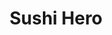 ---
layout: place
title: "Sushi Hero"
permalink: /alabama/auburn/sushi-hero.html
stateAbbr: AL
stateName: Alabama
cityName: Auburn
seo:
  name: "Sushi Hero"
  type: Restaurant
  links: http://www.sushiheroauburn.com/
description: "Sushi Hero serves delicious sushi in Auburn, Alabama. Try fresh Japanese dishes for a great dining experience. Available for takeout, delivery, lunch, and dinner."
place_id: ChIJWdJA-r3zjIgRy5GYGrjzwps
photos:
  - name: >-
      places/ChIJWdJA-r3zjIgRy5GYGrjzwps/photos/AeeoHcKaz9sDiaf6sQ3Hx6Ptr1wIE2ySQ_xOcmDa2VseFwhjLa2-WSFeznQbNFAcxcZmmAEprweg_6nly27dIoL-g_wSO25RZhwoz457pUEuCjtANcHXmd3-epPfhCEOK_rL6s2j6Vb2BKoNz08KYmP5L4wRWr2J5-VmZSOBDgBpob6OSpAqqn5UI7kKNnIZuer2CeTkZAObYtuEAl_xvIRWeRHKiCLIRUJ6RJMPxTLfVYICBKhPXytMqHTHoaCeQhiMrAsJW7035sb5dK8L3VaDq3icDb_lPFNopbfoJkG81duZVg
    widthPx: 4032
    heightPx: 3024
    authorAttributions:
      - displayName: Sushi Hero
        uri: https://maps.google.com/maps/contrib/115732735646668620628
        photoUri: >-
          https://lh3.googleusercontent.com/a-/ALV-UjUVGDQq7SM8UF72MRrz9MFVABDGGpUiXRZ6wC2WmcLJ7x1ZHUcE=s100-p-k-no-mo
    flagContentUri: >-
      https://www.google.com/local/imagery/report/?cb_client=maps_api_places.places_api&image_key=!1e10!2sAF1QipOEWn996bsHvEJXTOmUjkdI9HSNYk7ihFDT72Pd&hl=en-US
    googleMapsUri: >-
      https://www.google.com/maps/place//data=!3m4!1e2!3m2!1sAF1QipOEWn996bsHvEJXTOmUjkdI9HSNYk7ihFDT72Pd!2e10!4m2!3m1!1s0x888cf3bdfa40d259:0x9bc2f3b81a9891cb
  - name: >-
      places/ChIJWdJA-r3zjIgRy5GYGrjzwps/photos/AeeoHcIJXFhGA3EWUQS1dECWghEDeqCqGO0qTGLRhjZGyRYiLmKJnClQHgnxW0_rQhwze3oBgeCFf7ntVTSNcVef10J8YoJQSUAFAQ-fSXGA_hahSSUa4adTy0kWDB4PyosF73tclKzUNUtPYb2CYVXyfvpooleZq7VOnMSY59dMIiN6oBO8HKrmSfwMaYauu80IJhWzY01XlSRamNUQ_pwcCGZjiSd3AEzI499vLftgiCYNkRUrB1c56Qu_qFdkZLIIoQ2KFc2z01vFJyczPX_FjJY3vXxgFZm1HYWmjAghgAEYXg
    widthPx: 3024
    heightPx: 4032
    authorAttributions:
      - displayName: Sushi Hero
        uri: https://maps.google.com/maps/contrib/115732735646668620628
        photoUri: >-
          https://lh3.googleusercontent.com/a-/ALV-UjUVGDQq7SM8UF72MRrz9MFVABDGGpUiXRZ6wC2WmcLJ7x1ZHUcE=s100-p-k-no-mo
    flagContentUri: >-
      https://www.google.com/local/imagery/report/?cb_client=maps_api_places.places_api&image_key=!1e10!2sAF1QipPXR9myPkF92DTYf9lnbcTSti91_cZkhvxq03by&hl=en-US
    googleMapsUri: >-
      https://www.google.com/maps/place//data=!3m4!1e2!3m2!1sAF1QipPXR9myPkF92DTYf9lnbcTSti91_cZkhvxq03by!2e10!4m2!3m1!1s0x888cf3bdfa40d259:0x9bc2f3b81a9891cb
  - name: >-
      places/ChIJWdJA-r3zjIgRy5GYGrjzwps/photos/AeeoHcJTxrIRjCw5TBkca1JjwQ2HjwP0vhTWZq7TShhZAE91OO8vVUkeeCFiIulq6BKoJEsqZQpWVDRpX8Ia_5PpkhDdoK3Q9oGIAvy2EoKZkBNTw-e7wfo6NYb6sP8n_cwvQ0bnREk6cyqhYBug-zJ9TvE3WN8WHD82hg8fL6ls_BFKrrjG5IwMAW3f1Kj5tkAMj614rTZrGqd-98NzjGjE-adYgDZui23reomVk9GmvRFbd9fhNtJxZ0rVWhs_0TGy9_sRWuX4lm-srv5paWqCl-x89aCwDbtRL9U-7d1wB6PVUBR9xdLLqQD-7NVtvQ4XGNAxgRSi_TlixFlzQe-5KkHmksdF5HKlV0CRlR6vamAW7T94nxLblD5gfHKCIuRN5LkmkLw4kU_e95cUEGqB6OZDZgEwAPSaPcuxU8M5HdDfFw
    widthPx: 4032
    heightPx: 3024
    authorAttributions:
      - displayName: Jacob Nesmith
        uri: https://maps.google.com/maps/contrib/115816064657367889273
        photoUri: >-
          https://lh3.googleusercontent.com/a-/ALV-UjVY3gtK3tNiqtMiiRZ7buznDCWJRTHV6DVp5ei_bB1_BElF806p=s100-p-k-no-mo
    flagContentUri: >-
      https://www.google.com/local/imagery/report/?cb_client=maps_api_places.places_api&image_key=!1e10!2sCIHM0ogKEICAgICT0uSDRQ&hl=en-US
    googleMapsUri: >-
      https://www.google.com/maps/place//data=!3m4!1e2!3m2!1sCIHM0ogKEICAgICT0uSDRQ!2e10!4m2!3m1!1s0x888cf3bdfa40d259:0x9bc2f3b81a9891cb
  - name: >-
      places/ChIJWdJA-r3zjIgRy5GYGrjzwps/photos/AeeoHcIIpQdCtxsU3ABPMso7DFuDrOtSIhp2OjWTltMJW1FQDBcA05OvECy5CGQF4UgcXVcIK2PKrxpbHTQ_Kj3OPQkL0WF9fRpLjYziTNOqbzJ-W6C09iwizECIQv0RpcQwIXPIRVWkaOI-rY-axT4v5dLQkPrpGvOXM7nSNcC44sIlDdhYpPTdJKmV0GW8QEDgg7bNzXlSK00e-mjyiEK5Jr_u7YRhxcV140OBehPTei2YPpkEV1GYGcbKniXpZSAjj1QxhRJY5pfJLsNXFO-6wqtsXuG8UL80ePHPc2i6J1k6LQ
    widthPx: 4032
    heightPx: 3024
    authorAttributions:
      - displayName: Sushi Hero
        uri: https://maps.google.com/maps/contrib/115732735646668620628
        photoUri: >-
          https://lh3.googleusercontent.com/a-/ALV-UjUVGDQq7SM8UF72MRrz9MFVABDGGpUiXRZ6wC2WmcLJ7x1ZHUcE=s100-p-k-no-mo
    flagContentUri: >-
      https://www.google.com/local/imagery/report/?cb_client=maps_api_places.places_api&image_key=!1e10!2sAF1QipO1l4RMGW4Xk0J_adptL9xGub2OoaKzdz8DN3-J&hl=en-US
    googleMapsUri: >-
      https://www.google.com/maps/place//data=!3m4!1e2!3m2!1sAF1QipO1l4RMGW4Xk0J_adptL9xGub2OoaKzdz8DN3-J!2e10!4m2!3m1!1s0x888cf3bdfa40d259:0x9bc2f3b81a9891cb
  - name: >-
      places/ChIJWdJA-r3zjIgRy5GYGrjzwps/photos/AeeoHcJv37hsfD6GhuVwQxe4N-hNe-4QxTg9Sjm4_WG_2euxR7uMCyurpj_PXrlSnse_o0SoYOtmOTmXTU8ojN-T64y7cbW-s1EMPmkk2heWnG_v8qw1fLzK9krj8-FMZr4UabUVXTqYiTesmfbm7WJwrTjdjz2srPHYwxjybaLkjBx-zd2nV_Y99tIA2Bryt-J4JOxMAqvqWkV65satwIGLcHikEquDxDmiMrTcr06jO5DHWsvLNZCGJiYpWjhYDEZJALKe7Cj4RD8UUqn5dGWTi3b4VoKMYfY4ZCN__B6uNS2phvKFmbP37xly6dOXVN01AjpkN6XBOjsqrFa2ThnFuom7jaB6Rq09hZJ6cA1z3jBid2Fnz86UcPrJWDlQNV3DWB5uGVejYAL5LyH5c5hhKFRyJTkjwPeH4CFF9SQq3xf_cw
    widthPx: 4032
    heightPx: 2268
    authorAttributions:
      - displayName: D & M
        uri: https://maps.google.com/maps/contrib/106328328487899470738
        photoUri: >-
          https://lh3.googleusercontent.com/a-/ALV-UjVUmwYJsDw-JcLXU_MQy83ohPjduQSeRjXClX4vRLE-vBuFkT3_4Q=s100-p-k-no-mo
    flagContentUri: >-
      https://www.google.com/local/imagery/report/?cb_client=maps_api_places.places_api&image_key=!1e10!2sCIHM0ogKEICAgIDx8-3sTA&hl=en-US
    googleMapsUri: >-
      https://www.google.com/maps/place//data=!3m4!1e2!3m2!1sCIHM0ogKEICAgIDx8-3sTA!2e10!4m2!3m1!1s0x888cf3bdfa40d259:0x9bc2f3b81a9891cb
  - name: >-
      places/ChIJWdJA-r3zjIgRy5GYGrjzwps/photos/AeeoHcJKtm2BMKVQEkiohgOLMzoeh3aoWPgq9X0gh7Mk-90O2Q-yj8Ab8R3U_4hXLly8egT0VBS-8XtDR2Wa3WIcMkyE5mI5suUPD9ZnddtI00mCZUuj80KqxWq52_NA5Lo5Mov5HCC9WgUzg4h-Mgv1s7Pu6phHlT71RVlIGtwkmSwpZVN7oknLeWRUoO9flUbf47W2Irw97MHqd6cuqa1CuI2LEpYadG6GmCWQKGpWa1X_lQHM1ie2fx9oX2TeY3JaYJNgouoztYOIg8YIp0PuawDEyiyLwLPuQ9XFQF4zbopPh5zRAg4TSQycrZ5o5D37DRqMXcLeN6kGkEYsLelI-iKotgOpl9xUsPsma_i19dE4HYi-dtLgNdj_UJ-jIhrp3gI4xQq0t-tNXYk6c9Zx7kdq9KJChIzTPOjRw4f7wx1DWSa_
    widthPx: 4000
    heightPx: 3000
    authorAttributions:
      - displayName: star별
        uri: https://maps.google.com/maps/contrib/105786182492055983353
        photoUri: >-
          https://lh3.googleusercontent.com/a-/ALV-UjWMpvptkio11IDZEtvaehGPaKZuubEMaeSLr_NDxkehIj1tw18_=s100-p-k-no-mo
    flagContentUri: >-
      https://www.google.com/local/imagery/report/?cb_client=maps_api_places.places_api&image_key=!1e10!2sCIHM0ogKEICAgIDFr_TBngE&hl=en-US
    googleMapsUri: >-
      https://www.google.com/maps/place//data=!3m4!1e2!3m2!1sCIHM0ogKEICAgIDFr_TBngE!2e10!4m2!3m1!1s0x888cf3bdfa40d259:0x9bc2f3b81a9891cb
  - name: >-
      places/ChIJWdJA-r3zjIgRy5GYGrjzwps/photos/AeeoHcKOvRRK8fWrdjIcn8hEmfcb8j1p6l2m9G9-BV3VBnf4d1WCusL1aMsVitfye5RAlJJAeEFOPxzPAxVAqQltjq0QoYxkoJwEMx7Z9E1OgczKUQpe9Qfaku2K2XMB2WbeeIui3o3bm2EKuSTHacJTFhGEKDuJDRdAAkLdfivZ1LJP7gG41yg8-6WfnArQMLcVg4ZMymtw0rNeuaL1-Q_Rjo5mnT4DGoLKN-MxS1Jn2PAlO6iJiBCyGRnTavVuJZVTpN218tnm7KgJzA3yvuCNZUjlYeX0VHH95cUD3_GVNuIgEg
    widthPx: 3024
    heightPx: 4032
    authorAttributions:
      - displayName: Sushi Hero
        uri: https://maps.google.com/maps/contrib/115732735646668620628
        photoUri: >-
          https://lh3.googleusercontent.com/a-/ALV-UjUVGDQq7SM8UF72MRrz9MFVABDGGpUiXRZ6wC2WmcLJ7x1ZHUcE=s100-p-k-no-mo
    flagContentUri: >-
      https://www.google.com/local/imagery/report/?cb_client=maps_api_places.places_api&image_key=!1e10!2sAF1QipMl9fjTYqPePYj6jWGnMXh68Y5GvIOYRn2ee1jO&hl=en-US
    googleMapsUri: >-
      https://www.google.com/maps/place//data=!3m4!1e2!3m2!1sAF1QipMl9fjTYqPePYj6jWGnMXh68Y5GvIOYRn2ee1jO!2e10!4m2!3m1!1s0x888cf3bdfa40d259:0x9bc2f3b81a9891cb
  - name: >-
      places/ChIJWdJA-r3zjIgRy5GYGrjzwps/photos/AeeoHcIM6wXRokdK6bw2S8qCJPsvAPaI8NfAN-kEN3JBU9trH_pPGS2mku0p7dJ_57Ku75Gmf5OGOO44-hwE-HDN_Xi_RvvzVXrWix02jxrj1AiuGUkLWjc5zuyK8g9jJFXSKJPB-Jvhp5ovKVXsbcAMOYL7_hMX4QGs2EhBcUTz_asDjrGbX9rrJ6ew9zhPmSZuOvL1UFY2wLAyeCINENO1RcEa_zqdvi-1AD2TMI1HN7ZTSQHPbX6LaKFw3oUnO2KAcvCGHw6twgveTDxz2CdhIq0JhLEZWqNmW83oCzqEYu_HPw
    widthPx: 4032
    heightPx: 3024
    authorAttributions:
      - displayName: Sushi Hero
        uri: https://maps.google.com/maps/contrib/115732735646668620628
        photoUri: >-
          https://lh3.googleusercontent.com/a-/ALV-UjUVGDQq7SM8UF72MRrz9MFVABDGGpUiXRZ6wC2WmcLJ7x1ZHUcE=s100-p-k-no-mo
    flagContentUri: >-
      https://www.google.com/local/imagery/report/?cb_client=maps_api_places.places_api&image_key=!1e10!2sAF1QipNJRDknR_ee3yBgu-3DE2QeX_7hDRfvaxIlKHqX&hl=en-US
    googleMapsUri: >-
      https://www.google.com/maps/place//data=!3m4!1e2!3m2!1sAF1QipNJRDknR_ee3yBgu-3DE2QeX_7hDRfvaxIlKHqX!2e10!4m2!3m1!1s0x888cf3bdfa40d259:0x9bc2f3b81a9891cb
  - name: >-
      places/ChIJWdJA-r3zjIgRy5GYGrjzwps/photos/AeeoHcKRdnqLAGZWSGCE5iwkziB1_oG2ob2-nWMZmnW3o38zb0g57TIyGq4NfXA07PzPsbXQXAcn9seONMWjkjgPW8T6mGmjqGXbZu6g4Z6SbUvpgGMRbciAL57dJvHB2jgvc5HlPpcbZN_Y_-WOqvQeS07FNKhNNZ3Asm1SroQMFbv_UZaOliUrPK6Kesd5aitmC_wWqoI20HWsb2XgrJw7TJyVykO6pGTzgXQ29h_9hZ7eH8BntGsSuKxjYfIH8KvLYDQd6fIt3PJ23i-y-F68egC-M8fqn5BvpBreOFbSLk1YCsCieHjCRPxhHwYd3f0LgO6mumHoao4eKads0nlxI0-2pl9zC0MCVpbIlYZOtN_2tBLfQsTQqLnZAo6IeDqIyTXnEJsOawtL8Nr1WSyAchXL33vHpKQ6kQMEJr-c7slkouGPXi84u1kFvjfOkPq3
    widthPx: 4032
    heightPx: 2268
    authorAttributions:
      - displayName: D & M
        uri: https://maps.google.com/maps/contrib/106328328487899470738
        photoUri: >-
          https://lh3.googleusercontent.com/a-/ALV-UjVUmwYJsDw-JcLXU_MQy83ohPjduQSeRjXClX4vRLE-vBuFkT3_4Q=s100-p-k-no-mo
    flagContentUri: >-
      https://www.google.com/local/imagery/report/?cb_client=maps_api_places.places_api&image_key=!1e10!2sCIABIhADycKzcQltgGfnNCgACv1b&hl=en-US
    googleMapsUri: >-
      https://www.google.com/maps/place//data=!3m4!1e2!3m2!1sCIABIhADycKzcQltgGfnNCgACv1b!2e10!4m2!3m1!1s0x888cf3bdfa40d259:0x9bc2f3b81a9891cb
  - name: >-
      places/ChIJWdJA-r3zjIgRy5GYGrjzwps/photos/AeeoHcJu12EJzVGM5PvzMNG-rKRNw13n-fhjFr_MxVf4e3bkZFri8uhgx1efy3QVyRNF8_pHE5ppELECEGeoUDZugM7UHVV0IMD1n2P6CfTAez3dupZJxuXVrzMkdJmKTRfR_UCqr9msq12xT8q3gvF8BGMEwfTFtWQlRqFa3mQNixsCWl3D3L0cU8meb0-BoEgHwLmvcNgPEnoxMfWKnT_tIxFJlGruIORG_-ZU5YCKQhhx078QI7TCrrQCtgcbJwE2aBEM3Qcr9Vmylzdsndd6vu4KKMztXJQJxlxHp8iF_Mgs8YJpEAu5qFWu4Bs3l_ceZejje4eM4CC5SyGb0V0QoIA5X6dL2nT8Xuz8aNirxdtY9KS0qpAESwJFK8Sv48aH1QHof3pkH_yz2FMNy101l8nNkrcYcO20sNUAyqzLMmJSmA
    widthPx: 4000
    heightPx: 3000
    authorAttributions:
      - displayName: star별
        uri: https://maps.google.com/maps/contrib/105786182492055983353
        photoUri: >-
          https://lh3.googleusercontent.com/a-/ALV-UjWMpvptkio11IDZEtvaehGPaKZuubEMaeSLr_NDxkehIj1tw18_=s100-p-k-no-mo
    flagContentUri: >-
      https://www.google.com/local/imagery/report/?cb_client=maps_api_places.places_api&image_key=!1e10!2sCIHM0ogKEICAgIDFr_TBPg&hl=en-US
    googleMapsUri: >-
      https://www.google.com/maps/place//data=!3m4!1e2!3m2!1sCIHM0ogKEICAgIDFr_TBPg!2e10!4m2!3m1!1s0x888cf3bdfa40d259:0x9bc2f3b81a9891cb
address: 1642 S College St, Auburn, AL 36832, USA
street: 1642 S College St
city: Auburn
state: AL
zip: '36832'
country: USA
neighborhood: null
latitude: '32.576299'
longitude: '-85.498909'
accessibility_options:
  wheelchairAccessibleParking: true
  wheelchairAccessibleEntrance: true
  wheelchairAccessibleRestroom: true
  wheelchairAccessibleSeating: true
business_status: OPERATIONAL
name: Sushi Hero
google_maps_links:
  directionsUri: >-
    https://www.google.com/maps/dir//''/data=!4m7!4m6!1m1!4e2!1m2!1m1!1s0x888cf3bdfa40d259:0x9bc2f3b81a9891cb!3e0
  placeUri: https://maps.google.com/?cid=11223801193406435787
  writeAReviewUri: >-
    https://www.google.com/maps/place//data=!4m3!3m2!1s0x888cf3bdfa40d259:0x9bc2f3b81a9891cb!12e1
  reviewsUri: >-
    https://www.google.com/maps/place//data=!4m4!3m3!1s0x888cf3bdfa40d259:0x9bc2f3b81a9891cb!9m1!1b1
  photosUri: >-
    https://www.google.com/maps/place//data=!4m3!3m2!1s0x888cf3bdfa40d259:0x9bc2f3b81a9891cb!10e5
primary_type: Sushi Restaurant
opening_hours:
  regular: null
  current: null
secondary_opening_hours:
  regular:
    weekdayDescriptions: null
    type: null
  current:
    weekdayDescriptions: null
    type: null
phone: (334) 329-7727
price_level: PRICE_LEVEL_MODERATE
price_range: $10 &ndash; $20
rating: '4.2'
rating_count: 403
website: http://www.sushiheroauburn.com/
reviews:
  - name: >-
      places/ChIJWdJA-r3zjIgRy5GYGrjzwps/reviews/ChZDSUhNMG9nS0VJQ0FnSURYX3NUMEpBEAE
    relativePublishTimeDescription: 5 months ago
    rating: 5
    text:
      text: >-
        We had the chicken teri roll, philly roll, gyosa sampler, and shrimp
        fried rice. Both sushi rolls were tasty with a nice ratio of
        ingredients. The gyosa sampler was fried well and is a nice way to try
        multiple fillings - all were good, the vegetable was probably my
        favorite. The shrimp fried rice has a unique, spiced flavor with a huge
        portion of rice with lots of shrimp, especially for the price. Good
        value overall!
      languageCode: en
    originalText:
      text: >-
        We had the chicken teri roll, philly roll, gyosa sampler, and shrimp
        fried rice. Both sushi rolls were tasty with a nice ratio of
        ingredients. The gyosa sampler was fried well and is a nice way to try
        multiple fillings - all were good, the vegetable was probably my
        favorite. The shrimp fried rice has a unique, spiced flavor with a huge
        portion of rice with lots of shrimp, especially for the price. Good
        value overall!
      languageCode: en
    authorAttribution:
      displayName: Lane Stevenson
      uri: https://www.google.com/maps/contrib/103001675675014631653/reviews
      photoUri: >-
        https://lh3.googleusercontent.com/a-/ALV-UjXOIsN_Me4y9qm6jDIusrOpCqDYMuuTo8b2Ps3fk5en6DgBLCer6w=s128-c0x00000000-cc-rp-mo-ba6
    publishTime: '2024-10-27T21:30:40.310790Z'
    flagContentUri: >-
      https://www.google.com/local/review/rap/report?postId=ChZDSUhNMG9nS0VJQ0FnSURYX3NUMEpBEAE&d=17924085&t=1
    googleMapsUri: >-
      https://www.google.com/maps/reviews/data=!4m6!14m5!1m4!2m3!1sChZDSUhNMG9nS0VJQ0FnSURYX3NUMEpBEAE!2m1!1s0x888cf3bdfa40d259:0x9bc2f3b81a9891cb
  - name: >-
      places/ChIJWdJA-r3zjIgRy5GYGrjzwps/reviews/ChdDSUhNMG9nS0VJQ0FnSURuOHJfdDVnRRAB
    relativePublishTimeDescription: 6 months ago
    rating: 5
    text:
      text: >-
        They were so accommodating to us. My fiancé took me and our son here to
        enjoy an early dinner and EVERYTHING was 10/10. The first thing Lana did
        was greeted us and asked what she could cut the tv on to help entertain
        our son. TALK ABOUT TOP NOTCH SERVICE. Not to mention she was so kind
        and patient. I tried my first sushi ever (Lorenzo Roll) it was amazing.
        Not to mention the servings were great as well for the price. Thank you
        so much we will DEFINITELY be back.
      languageCode: en
    originalText:
      text: >-
        They were so accommodating to us. My fiancé took me and our son here to
        enjoy an early dinner and EVERYTHING was 10/10. The first thing Lana did
        was greeted us and asked what she could cut the tv on to help entertain
        our son. TALK ABOUT TOP NOTCH SERVICE. Not to mention she was so kind
        and patient. I tried my first sushi ever (Lorenzo Roll) it was amazing.
        Not to mention the servings were great as well for the price. Thank you
        so much we will DEFINITELY be back.
      languageCode: en
    authorAttribution:
      displayName: Mea
      uri: https://www.google.com/maps/contrib/103018293117354472082/reviews
      photoUri: >-
        https://lh3.googleusercontent.com/a-/ALV-UjXNVb8xQ5PQvgFzrpoJbcCEbK87TL190V2tMuS_l6rHlK6TqA6O=s128-c0x00000000-cc-rp-mo-ba3
    publishTime: '2024-10-04T21:57:05.242133Z'
    flagContentUri: >-
      https://www.google.com/local/review/rap/report?postId=ChdDSUhNMG9nS0VJQ0FnSURuOHJfdDVnRRAB&d=17924085&t=1
    googleMapsUri: >-
      https://www.google.com/maps/reviews/data=!4m6!14m5!1m4!2m3!1sChdDSUhNMG9nS0VJQ0FnSURuOHJfdDVnRRAB!2m1!1s0x888cf3bdfa40d259:0x9bc2f3b81a9891cb
  - name: >-
      places/ChIJWdJA-r3zjIgRy5GYGrjzwps/reviews/ChZDSUhNMG9nS0VJQ0FnTUNnbk92UlpnEAE
    relativePublishTimeDescription: a month ago
    rating: 1
    text:
      text: >-
        Ordered on DoorDash, they decided they didn't wanna make $30 dollars
        worth of my food and sent it anyway! Literally have checkmarks next to
        what they actually made and packed out. It took TWO hours to even be
        delivered. Horrid customer service that immediately blamed the dasher as
        soon as I called to complain. Real convenient that they didn't make the
        most expensive parts of my order. Go elsewhere, you will save your
        money!
      languageCode: en
    originalText:
      text: >-
        Ordered on DoorDash, they decided they didn't wanna make $30 dollars
        worth of my food and sent it anyway! Literally have checkmarks next to
        what they actually made and packed out. It took TWO hours to even be
        delivered. Horrid customer service that immediately blamed the dasher as
        soon as I called to complain. Real convenient that they didn't make the
        most expensive parts of my order. Go elsewhere, you will save your
        money!
      languageCode: en
    authorAttribution:
      displayName: Christian Eichelberger
      uri: https://www.google.com/maps/contrib/102793590888656326925/reviews
      photoUri: >-
        https://lh3.googleusercontent.com/a-/ALV-UjUDMgdotq5DSmM2mD2p7M9CygP27exP8RhG6Rj-Om8wYhGrIi_AvQ=s128-c0x00000000-cc-rp-mo-ba3
    publishTime: '2025-02-15T02:47:36.608826Z'
    flagContentUri: >-
      https://www.google.com/local/review/rap/report?postId=ChZDSUhNMG9nS0VJQ0FnTUNnbk92UlpnEAE&d=17924085&t=1
    googleMapsUri: >-
      https://www.google.com/maps/reviews/data=!4m6!14m5!1m4!2m3!1sChZDSUhNMG9nS0VJQ0FnTUNnbk92UlpnEAE!2m1!1s0x888cf3bdfa40d259:0x9bc2f3b81a9891cb
  - name: >-
      places/ChIJWdJA-r3zjIgRy5GYGrjzwps/reviews/ChZDSUhNMG9nS0VJQ0FnSURGNklDN0NnEAE
    relativePublishTimeDescription: a year ago
    rating: 5
    text:
      text: >-
        I recently dined at Sushi Hero, and I must say it was an exceptional
        experience😄 As someone who typically steers clear of raw food, I
        decided to step out of my comfort zone and ordered the 'Hibachi Single
        Order - Salmon' and the 'Lorenzo Roll.' To my surprise, the flavors were
        out of this world, and I couldn't get enough. The freshness of the
        ingredients and the expert preparation truly impressed me👍


        What made my visit even more special was the fantastic service. I
        arrived close to closing time, with limited knowledge of sushi
        varieties, but the server (Mr. Pujo) went above and beyond to guide me🥰
        Their recommendations, including the 'Lorenzo Roll,' were absolutely
        delicious, and I appreciated their patience and kindness.


        Thanks to this memorable experience, I've found a new appreciation for
        sushi, and I'm now a regular at Sushi Hero✨️ The quality of the food and
        the exceptional service have won me over, and I can't wait to explore
        more of their menu. Sushi Hero has definitely become one of my favorite
        dining spots! ✿˘◡˘✿
      languageCode: en
    originalText:
      text: >-
        I recently dined at Sushi Hero, and I must say it was an exceptional
        experience😄 As someone who typically steers clear of raw food, I
        decided to step out of my comfort zone and ordered the 'Hibachi Single
        Order - Salmon' and the 'Lorenzo Roll.' To my surprise, the flavors were
        out of this world, and I couldn't get enough. The freshness of the
        ingredients and the expert preparation truly impressed me👍


        What made my visit even more special was the fantastic service. I
        arrived close to closing time, with limited knowledge of sushi
        varieties, but the server (Mr. Pujo) went above and beyond to guide me🥰
        Their recommendations, including the 'Lorenzo Roll,' were absolutely
        delicious, and I appreciated their patience and kindness.


        Thanks to this memorable experience, I've found a new appreciation for
        sushi, and I'm now a regular at Sushi Hero✨️ The quality of the food and
        the exceptional service have won me over, and I can't wait to explore
        more of their menu. Sushi Hero has definitely become one of my favorite
        dining spots! ✿˘◡˘✿
      languageCode: en
    authorAttribution:
      displayName: star별
      uri: https://www.google.com/maps/contrib/105786182492055983353/reviews
      photoUri: >-
        https://lh3.googleusercontent.com/a-/ALV-UjWMpvptkio11IDZEtvaehGPaKZuubEMaeSLr_NDxkehIj1tw18_=s128-c0x00000000-cc-rp-mo-ba5
    publishTime: '2023-11-11T19:27:29.077674Z'
    flagContentUri: >-
      https://www.google.com/local/review/rap/report?postId=ChZDSUhNMG9nS0VJQ0FnSURGNklDN0NnEAE&d=17924085&t=1
    googleMapsUri: >-
      https://www.google.com/maps/reviews/data=!4m6!14m5!1m4!2m3!1sChZDSUhNMG9nS0VJQ0FnSURGNklDN0NnEAE!2m1!1s0x888cf3bdfa40d259:0x9bc2f3b81a9891cb
  - name: >-
      places/ChIJWdJA-r3zjIgRy5GYGrjzwps/reviews/ChdDSUhNMG9nS0VJQ0FnSUNUMHVTRC1RRRAB
    relativePublishTimeDescription: 11 months ago
    rating: 5
    text:
      text: >-
        This is by far the best sushi I have tasted in town. My wife and I love
        sushi but have not gotten what we really crave and that’s just good
        fresh original sushi. This place had it at amazing prices. I will never
        get my sushi any where else. Absolutely amazing. My two custom rolls and
        a salad were only 18.00 plus tax.
      languageCode: en
    originalText:
      text: >-
        This is by far the best sushi I have tasted in town. My wife and I love
        sushi but have not gotten what we really crave and that’s just good
        fresh original sushi. This place had it at amazing prices. I will never
        get my sushi any where else. Absolutely amazing. My two custom rolls and
        a salad were only 18.00 plus tax.
      languageCode: en
    authorAttribution:
      displayName: Jacob Nesmith
      uri: https://www.google.com/maps/contrib/115816064657367889273/reviews
      photoUri: >-
        https://lh3.googleusercontent.com/a-/ALV-UjVY3gtK3tNiqtMiiRZ7buznDCWJRTHV6DVp5ei_bB1_BElF806p=s128-c0x00000000-cc-rp-mo-ba4
    publishTime: '2024-05-12T21:52:42.187106Z'
    flagContentUri: >-
      https://www.google.com/local/review/rap/report?postId=ChdDSUhNMG9nS0VJQ0FnSUNUMHVTRC1RRRAB&d=17924085&t=1
    googleMapsUri: >-
      https://www.google.com/maps/reviews/data=!4m6!14m5!1m4!2m3!1sChdDSUhNMG9nS0VJQ0FnSUNUMHVTRC1RRRAB!2m1!1s0x888cf3bdfa40d259:0x9bc2f3b81a9891cb
parking_options:
  freeParkingLot: true
  freeStreetParking: true
  valetParking: false
payment_options:
  acceptsCreditCards: true
  acceptsDebitCards: true
  acceptsCashOnly: false
  acceptsNfc: true
allow_dogs: null
curbside_pickup: null
delivery: true
dine_in: true
good_for_children: true
good_for_groups: true
good_for_sports: null
live_music: false
menu_for_children: true
outdoor_seating: false
reservable: true
restroom: true
serves_beer: true
serves_breakfast: false
serves_brunch: false
serves_cocktails: true
serves_coffee: false
serves_dinner: true
serves_dessert: true
serves_lunch: true
serves_vegetarian_food: true
serves_wine: true
takeout: true
summary: null

---